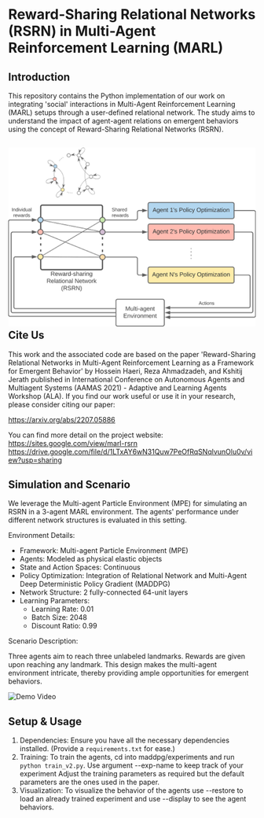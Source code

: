 Reward-Sharing Relational Networks (RSRN) in Multi-Agent Reinforcement Learning (MARL)
======================================================================================


Introduction
------------

This repository contains the Python implementation of our work on integrating 'social' interactions in Multi-Agent Reinforcement Learning (MARL) setups through a user-defined relational network. The study aims to understand the impact of agent-agent relations on emergent behaviors using the concept of Reward-Sharing Relational Networks (RSRN).

![RSRN idea](rsrn_diagram.png)
Cite Us
--------

This work and the associated code are based on the paper 'Reward-Sharing Relational Networks in Multi-Agent Reinforcement Learning as a Framework for Emergent Behavior' by Hossein Haeri, Reza Ahmadzadeh, and Kshitij Jerath published in International Conference on Autonomous Agents and Multiagent Systems (AAMAS 2021) - Adaptive and Learning Agents Workshop (ALA). If you find our work useful or use it in your research, please consider citing our paper:

https://arxiv.org/abs/2207.05886

You can find more detail on the project website: https://sites.google.com/view/marl-rsrn
https://drive.google.com/file/d/1LTxAY6wN31Quw7PeOfRqSNqlvunOlu0v/view?usp=sharing


Simulation and Scenario
-----------------------

We leverage the Multi-agent Particle Environment (MPE) for simulating an RSRN in a 3-agent MARL environment. The agents' performance under different network structures is evaluated in this setting.

Environment Details:

- Framework: Multi-agent Particle Environment (MPE)
- Agents: Modeled as physical elastic objects
- State and Action Spaces: Continuous
- Policy Optimization: Integration of Relational Network and Multi-Agent Deep Deterministic Policy Gradient (MADDPG)
- Network Structure: 2 fully-connected 64-unit layers
- Learning Parameters: 
  - Learning Rate: 0.01
  - Batch Size: 2048
  - Discount Ratio: 0.99

Scenario Description:

Three agents aim to reach three unlabeled landmarks. Rewards are given upon reaching any landmark. This design makes the multi-agent environment intricate, thereby providing ample opportunities for emergent behaviors.

![Demo Video](RSRN_Demo.gif)

Setup & Usage
-------------

1. Dependencies: Ensure you have all the necessary dependencies installed. (Provide a `requirements.txt` for ease.)
2. Training: To train the agents, cd into maddpg/experiments and run `python train_v2.py`. Use argument --exp-name to keep track of your experiment Adjust the training parameters as required but the default parameters are the ones used in the paper.
3. Visualization: To visualize the behavior of the agents use --restore to load an already trained experiment and use --display to see the agent behaviors.




